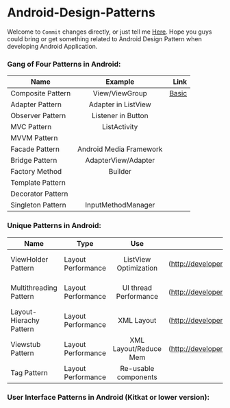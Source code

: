 Android-Design-Patterns
=======================

Welcome to `Commit` changes directly, or just tell me [Here](https://github.com/DonLiangGit/Android-Design-Patterns/issues/1).
Hope you guys could bring or get something related to Android Design Pattern when developing Android Application.

### Gang of Four Patterns in Android:
| Name                  | Example                 | Link  |
| -------------         |:-------------:          | -----:|
| Composite Pattern     | View/ViewGroup          | [Basic](http://javapapers.com/design-patterns/composite-design-pattern/)|
| Adapter Pattern       | Adapter in ListView     | |
| Observer Pattern      | Listener in Button      | |
| MVC Pattern           | ListActivity            | |
| MVVM Pattern          |                         |
| Facade Pattern        | Android Media Framework |
| Bridge Pattern        | AdapterView/Adapter     |
| Factory Method        | Builder                 |
| Template Pattern      |                         |
| Decorator Pattern     |                         |
| Singleton Pattern     | InputMethodManager      |


### Unique Patterns in Android:
| Name                    | Type              | Use                   | Link  |
| ----                    | ----              | :----:                | -----:|
| ViewHolder Pattern      | Layout Performance| ListView Optimization |[Basic] (http://developer.android.com/training/improving-layouts/smooth-scrolling.html)
| Multithreading Pattern  | Layout Performance| UI thread Performance |[Basic] (http://developer.android.com/training/improving-layouts/smooth-scrolling.html)
| Layout-Hierachy Pattern | Layout Performance| XML Layout            |[Basic] (http://developer.android.com/training/improving-layouts/optimizing-layout.html)
| Viewstub Pattern        | Layout Performance| XML Layout/Reduce Mem |[Basic] (http://developer.android.com/training/improving-layouts/loading-ondemand.html)
| Tag Pattern             | Layout Performance| Re-usable components  |

### User Interface Patterns in Android (Kitkat or lower version):

